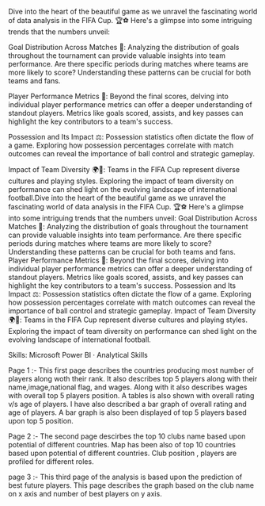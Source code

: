 Dive into the heart of the beautiful game as we unravel the fascinating world of data analysis in the FIFA Cup. 🏆⚽ Here's a glimpse into some intriguing trends that the numbers unveil:

Goal Distribution Across Matches 🥅: Analyzing the distribution of goals throughout the tournament can provide valuable insights into team performance. Are there specific periods during matches where teams are more likely to score? Understanding these patterns can be crucial for both teams and fans.

Player Performance Metrics 🌟: Beyond the final scores, delving into individual player performance metrics can offer a deeper understanding of standout players. Metrics like goals scored, assists, and key passes can highlight the key contributors to a team's success.

Possession and Its Impact ⚖️: Possession statistics often dictate the flow of a game. Exploring how possession percentages correlate with match outcomes can reveal the importance of ball control and strategic gameplay.

Impact of Team Diversity 🌍👥: Teams in the FIFA Cup represent diverse cultures and playing styles. Exploring the impact of team diversity on performance can shed light on the evolving landscape of international football.Dive into the heart of the beautiful game as we unravel the fascinating world of data analysis in the FIFA Cup. 🏆⚽ Here's a glimpse into some intriguing trends that the numbers unveil: Goal Distribution Across Matches 🥅: Analyzing the distribution of goals throughout the tournament can provide valuable insights into team performance. Are there specific periods during matches where teams are more likely to score? Understanding these patterns can be crucial for both teams and fans. Player Performance Metrics 🌟: Beyond the final scores, delving into individual player performance metrics can offer a deeper understanding of standout players. Metrics like goals scored, assists, and key passes can highlight the key contributors to a team's success. Possession and Its Impact ⚖️: Possession statistics often dictate the flow of a game. Exploring how possession percentages correlate with match outcomes can reveal the importance of ball control and strategic gameplay. Impact of Team Diversity 🌍👥: Teams in the FIFA Cup represent diverse cultures and playing styles. Exploring the impact of team diversity on performance can shed light on the evolving landscape of international football.

Skills: Microsoft Power BI · Analytical Skills

Page 1 :- This first page describes the countries producing most number of players along woth their rank. It also describes top 5 players along with their name,image,national flag, and wages. Along with it also describes wages with overall top 5 players position. A tables is also shown with overall rating v/s age of players. I have also described a bar graph of overall rating and age of players. A bar graph is also been displayed of top 5 players based upon top 5 position.

Page 2 :- The second page descirbes the top 10 clubs name based upon potential of different countries. Map has been also of top 10 countries based upon potential of different countries. Club position , players are profiled for different roles.

page 3 :- This third page of the analysis is based upon the prediction of best future players. This page describes the graph based on the club name on x axis and number of best players on y axis.

